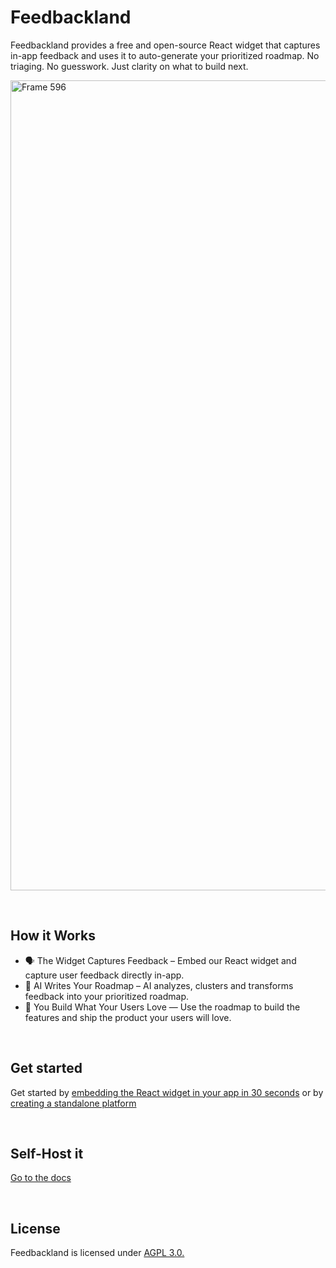 # Feedbackland

Feedbackland provides a free and open-source React widget that captures in-app feedback and uses it to auto-generate your prioritized roadmap. No triaging. No guesswork. Just clarity on what to build next.

<img width="2473" height="1296" alt="Frame 596" src="https://github.com/user-attachments/assets/90bbe2f9-5d1c-41e6-aa80-cfadb10092f7" />

&nbsp;

## How it Works

- 🗣️ The Widget Captures Feedback – Embed our React widget and capture user feedback directly in-app.
- 🤖 AI Writes Your Roadmap – AI analyzes, clusters and transforms feedback into your prioritized roadmap.
- 🚀 You Build What Your Users Love — Use the roadmap to build the features and ship the product your users will love.

&nbsp;
&nbsp;
&nbsp;

## Get started

Get started by [embedding the React widget in your app in 30 seconds](http://feedbackland.com/#embed) or by [creating a standalone platform](https://get-started.feedbackland.com/)

&nbsp;
&nbsp;
&nbsp;

## Self-Host it

[Go to the docs](https://github.com/feedbackland/feedbackland/blob/main/SELFHOSTING.md)

&nbsp;
&nbsp;
&nbsp;

## License

Feedbackland is licensed under [AGPL 3.0.](https://github.com/feedbackland/feedbackland?tab=AGPL-3.0-1-ov-file)
